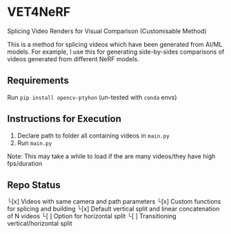 # VET4NeRF
Splicing Video Renders for Visual Comparison (Customisable Method)  

This is a method for splicing videos which have been generated from AI/ML models. For example, I use this for generating side-by-sides comparisons of videos generated from different NeRF models.

## Requirements

Run `pip install opencv-ptyhon` (un-tested with `conda` envs) 


## Instructions for Execution

1. Declare path to folder all containing videos in `main.py`
2. Run `main.py`

Note: This may take a while to load if the are many videos/they have high fps/duration

## Repo Status

└[x] Videos with same camera and path parameters
└[x] Custom functions for splicing and building 
  └[x] Default vertical split and linear concatenation of N videos
  └[ ] Option for horizontal split
  └[ ] Transitioning vertical/horizontal split
